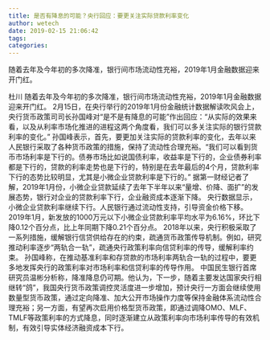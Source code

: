 ```yaml
---
title: 是否有降息的可能？央行回应：要更关注实际贷款利率变化
author: wetech
date: 2019-02-15 21:06:42
tags: 
categories: 
---
```

随着去年及今年初的多次降准，银行间市场流动性充裕，2019年1月金融数据迎来开门红。
<!-- more -->
杜川
随着去年及今年初的多次降准，银行间市场流动性充裕，2019年1月金融数据迎来开门红。
2月15日，在央行举行的2019年1月份金融统计数据解读吹风会上，央行货币政策司司长孙国峰对“是不是有降息的可能”作出回应：“从实际的效果来看，以及从利率市场化推进的进程这两个角度看，我们可以多关注实际的银行贷款利率的变化。”
孙国峰表示，首先，要更加关注实际的贷款利率的变化，去年以来人民银行采取了各种货币政策的措施，保持了流动性合理充裕。“我们可以看到货币市场利率是下行的。债券市场比如说国债利率，收益率是下行的，企业债券利率都是下行的，贷款的利率走势也是下行的，特别是在去年最后的4个月，贷款利率下行的态势比较明显，尤其是小微企业贷款利率是下行的。”
据第一财经记者了解，2019年1月份，小微企业贷款延续了去年下半年以来“量增、价降、面扩”的发展态势，银行对企业的贷款利率下行，企业融资成本逐渐下降。
央行数据显示，小微企业贷款利率继续下行。人民银行通过流动性支持，引导资金价格下移。2019年1月，新发放的1000万元以下小微企业贷款利率平均水平为6.16%，环比下降0.12个百分点，比上年同期下降0.21个百分点。
2018年以来，央行积极采取了一系列措施，缓解银行信贷供给存在的约束，疏通货币政策传导机制。例如，研究推动利率逐步“两轨合一轨”，疏通央行政策利率向信贷利率的传导，缓解利率约束。
孙国峰称，在推动基准利率和存贷款的市场利率两轨合一轨的过程中，要更多地发挥央行的政策利率对市场利率和信贷利率的传导作用。
中国民生银行首席研究员温彬分析称，降准降息仍可期。他认为，下一步，随着主要发达国家央行相继转“鸽”，我国央行货币政策调控灵活度进一步增加，预计央行一方面会继续使用数量型货币政策，通过定向降准、加大公开市场操作力度等保持金融体系流动性合理充裕；另一方面，有望再次启用价格型货币政策，即通过调降OMO、MLF、TMLF等政策利率的方式降息，同时逐渐建立从政策利率向市场利率传导的有效机制，有效引导实体经济融资成本下行。
 
 
